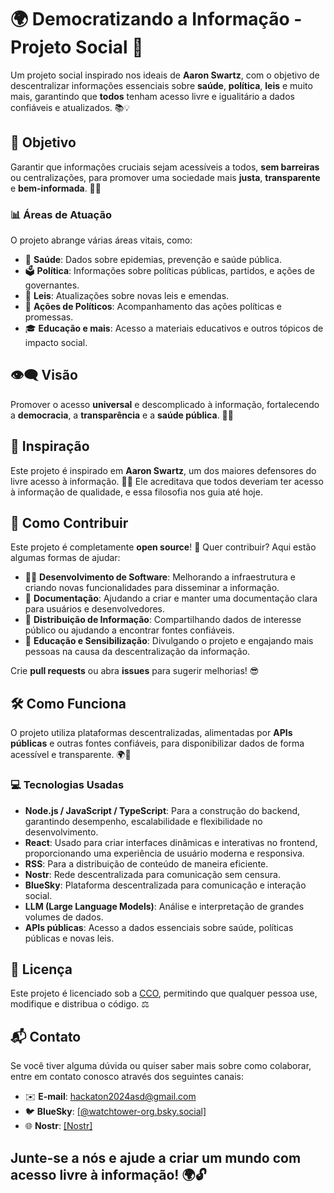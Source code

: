 # 🌍 **Democratizando a Informação - Projeto Social** 🚀

Um projeto social inspirado nos ideais de **Aaron Swartz**, com o objetivo de descentralizar informações essenciais sobre **saúde**, **política**, **leis** e muito mais, garantindo que **todos** tenham acesso livre e igualitário a dados confiáveis e atualizados. 📚💡

## 🎯 **Objetivo**

Garantir que informações cruciais sejam acessíveis a todos, **sem barreiras** ou centralizações, para promover uma sociedade mais **justa**, **transparente** e **bem-informada**. 🌱🤝

### 📊 **Áreas de Atuação**

O projeto abrange várias áreas vitais, como:

- 🏥 **Saúde**: Dados sobre epidemias, prevenção e saúde pública.
- 🗳️ **Política**: Informações sobre políticas públicas, partidos, e ações de governantes.
- 📜 **Leis**: Atualizações sobre novas leis e emendas.
- 💼 **Ações de Políticos**: Acompanhamento das ações políticas e promessas.
- 🎓 **Educação e mais**: Acesso a materiais educativos e outros tópicos de impacto social.

## 👁️‍🗨️ **Visão**

Promover o acesso **universal** e descomplicado à informação, fortalecendo a **democracia**, a **transparência** e a **saúde pública**. 💪🌐

## 🧠 **Inspiração**

Este projeto é inspirado em **Aaron Swartz**, um dos maiores defensores do livre acesso à informação. 📖✨ Ele acreditava que todos deveriam ter acesso à informação de qualidade, e essa filosofia nos guia até hoje.

## 🤝 **Como Contribuir**

Este projeto é completamente **open source**! 🚀 Quer contribuir? Aqui estão algumas formas de ajudar:

- 👨‍💻 **Desenvolvimento de Software**: Melhorando a infraestrutura e criando novas funcionalidades para disseminar a informação.
- 📝 **Documentação**: Ajudando a criar e manter uma documentação clara para usuários e desenvolvedores.
- 🔗 **Distribuição de Informação**: Compartilhando dados de interesse público ou ajudando a encontrar fontes confiáveis.
- 📢 **Educação e Sensibilização**: Divulgando o projeto e engajando mais pessoas na causa da descentralização da informação.

Crie **pull requests** ou abra **issues** para sugerir melhorias! 😎

## 🛠️ **Como Funciona**

O projeto utiliza plataformas descentralizadas, alimentadas por **APIs públicas** e outras fontes confiáveis, para disponibilizar dados de forma acessível e transparente. 🌍🔗

### 💻 **Tecnologias Usadas**

- **Node.js / JavaScript / TypeScript**: Para a construção do backend, garantindo desempenho, escalabilidade e flexibilidade no desenvolvimento.
- **React**: Usado para criar interfaces dinâmicas e interativas no frontend, proporcionando uma experiência de usuário moderna e responsiva.
- **RSS**: Para a distribuição de conteúdo de maneira eficiente.
- **Nostr**: Rede descentralizada para comunicação sem censura.
- **BlueSky**: Plataforma descentralizada para comunicação e interação social.
- **LLM (Large Language Models)**: Análise e interpretação de grandes volumes de dados.
- **APIs públicas**: Acesso a dados essenciais sobre saúde, políticas públicas e novas leis.

## 📜 **Licença**

Este projeto é licenciado sob a [CCO](LICENSE), permitindo que qualquer pessoa use, modifique e distribua o código. ⚖️

## 📬 **Contato**

Se você tiver alguma dúvida ou quiser saber mais sobre como colaborar, entre em contato conosco através dos seguintes canais:

- ✉️ **E-mail**: hackaton2024asd@gmail.com
- 🐦 **BlueSky**: [[@watchtower-org.bsky.social]](https://bsky.app/profile/watchtower-org.bsky.social)
- 🌐 **Nostr**: [[Nostr]](https://iris.to/npub12nj6nlsvgd0awt6qf87hn7mzp9s6830ku4mmmuus5pc2lss6fl6scaswgx)

Junte-se a nós e ajude a criar um mundo com acesso livre à informação! 🌍🔓
---


